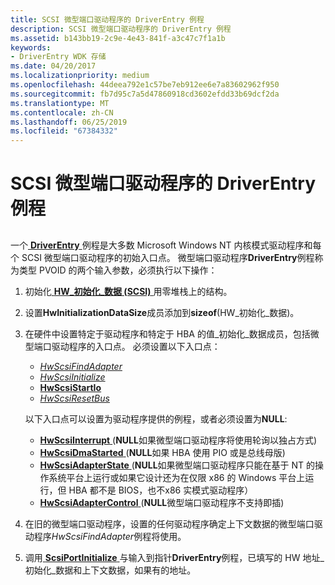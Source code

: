 ```yaml
---
title: SCSI 微型端口驱动程序的 DriverEntry 例程
description: SCSI 微型端口驱动程序的 DriverEntry 例程
ms.assetid: b143bb19-2c9e-4e43-841f-a3c47c7f1a1b
keywords:
- DriverEntry WDK 存储
ms.date: 04/20/2017
ms.localizationpriority: medium
ms.openlocfilehash: 44deea792e1c57be7eb912ee6e7a83602962f950
ms.sourcegitcommit: fb7d95c7a5d47860918cd3602efdd33b69dcf2da
ms.translationtype: MT
ms.contentlocale: zh-CN
ms.lasthandoff: 06/25/2019
ms.locfileid: "67384332"
---
```

# <a name="scsi-miniport-drivers-driverentry-routine"></a>SCSI 微型端口驱动程序的 DriverEntry 例程


## <span id="ddk_scsi_miniport_drivers_driverentry_routine_kg"></span><span id="DDK_SCSI_MINIPORT_DRIVERS_DRIVERENTRY_ROUTINE_KG"></span>


一个[ **DriverEntry** ](https://docs.microsoft.com/windows-hardware/drivers/ddi/content/index)例程是大多数 Microsoft Windows NT 内核模式驱动程序和每个 SCSI 微型端口驱动程序的初始入口点。 微型端口驱动程序**DriverEntry**例程称为类型 PVOID 的两个输入参数，必须执行以下操作：

1.  初始化[ **HW\_初始化\_数据 (SCSI)** ](https://docs.microsoft.com/windows-hardware/drivers/ddi/content/srb/ns-srb-_hw_initialization_data)用零堆栈上的结构。

2.  设置**HwInitializationDataSize**成员添加到**sizeof**(HW\_初始化\_数据)。

3.  在硬件中设置特定于驱动程序和特定于 HBA 的值\_初始化\_数据成员，包括微型端口驱动程序的入口点。 必须设置以下入口点：

    -   [*HwScsiFindAdapter*](https://docs.microsoft.com/previous-versions/windows/hardware/drivers/ff557300(v=vs.85))
    -   [*HwScsiInitialize*](https://docs.microsoft.com/previous-versions/windows/hardware/drivers/ff557302(v=vs.85))
    -   [**HwScsiStartIo**](https://docs.microsoft.com/previous-versions/windows/hardware/drivers/ff557323(v=vs.85))
    -   [*HwScsiResetBus*](https://docs.microsoft.com/previous-versions/windows/hardware/drivers/ff557318(v=vs.85))

    以下入口点可以设置为驱动程序提供的例程，或者必须设置为**NULL**:

    -   [**HwScsiInterrupt** ](https://docs.microsoft.com/previous-versions/windows/hardware/drivers/ff557312(v=vs.85)) (**NULL**如果微型端口驱动程序将使用轮询以独占方式)
    -   [**HwScsiDmaStarted** ](https://docs.microsoft.com/previous-versions/windows/hardware/drivers/ff557291(v=vs.85)) (**NULL**如果 HBA 使用 PIO 或是总线母版)
    -   [**HwScsiAdapterState** ](https://docs.microsoft.com/previous-versions/windows/hardware/drivers/ff557278(v=vs.85)) (**NULL**如果微型端口驱动程序只能在基于 NT 的操作系统平台上运行或如果它设计还为在仅限 x86 的 Windows 平台上运行，但 HBA 都不是 BIOS，也不x86 实模式驱动程序）
    -   [**HwScsiAdapterControl** ](https://docs.microsoft.com/previous-versions/windows/hardware/drivers/ff557274(v=vs.85)) (**NULL**微型端口驱动程序不支持即插)

4.  在旧的微型端口驱动程序，设置的任何驱动程序确定上下文数据的微型端口驱动程序*HwScsiFindAdapter*例程将使用。

5.  调用[ **ScsiPortInitialize** ](https://docs.microsoft.com/windows-hardware/drivers/ddi/content/srb/nf-srb-scsiportinitialize)与输入到指针**DriverEntry**例程，已填写的 HW 地址\_初始化\_数据和上下文数据，如果有的地址。

 

 




